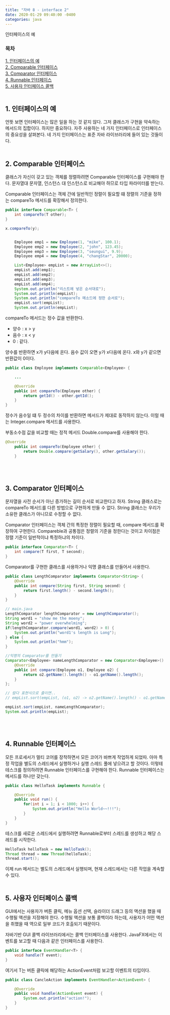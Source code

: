 ```yaml
---
title: "자바 8 - interface 2"
date: 2020-01-29 09:40:00 -0400
categories: java
---
```


인터페이스의 예

### 목차
[1. 인터페이스의 예](#1-인터페이스의-예)<br>
[2. Comparable 인터페이스](#2-Comparable-인터페이스)<br>
[3. Comparator 인터페이스](#3-Comparator-인터페이스)<br>
[4. Runnable 인터페이스](#4-Runnable-인터페이스)<br>
[5. 사용자 인터페이스 콜백](#5-사용자-인터페이스-콜백)<br>
<br>

## 1. 인터페이스의 예
언뜻 보면 인터페이스는 많은 일을 하는 것 같지 않다. 그저 클래스가 구현을 약속하는 메서드의 집합이다. 하지만 중요하다. 자주 사용하는 네 가지 인터페이스로 인터페이스의 중요성을 살펴본다. 네 가지 인터페이스는 표준 자바 라이브러리에 들어 있는 것들이다.
<br><br>

## 2. Comparable 인터페이스
클래스가 자신이 갖고 있는 객체를 정렬하려면 Comparable 인터페이스를 구현해야 한다. 문자열대 문자열, 인스턴스 대 인스턴스로 비교해야 하므로 타입 파라미터를 받는다. 

Comparable 인터페이스는 객체 간에 일반적인 정렬이 필요할 떄 정렬의 기준을 정하는 compareTo 메서드를 확장해서 정의한다.

```java
public interface Comparable<T> {
    int compareTo(T other);
}
```

```java
x.compareTo(y);
```

```java

    Employee emp1 = new Employee(1, "mike", 100.1);
    Employee emp2 = new Employee(2, "john", 123.45);
    Employee emp3 = new Employee(3, "seungui", 9.9);
    Employee emp4 = new Employee(4, "changStar", 20000);

    List<Employee> empList = new ArrayList<>();
    empList.add(emp1);
    empList.add(emp2);
    empList.add(emp3);
    empList.add(emp4);
    System.out.println("리스트에 넣은 순서대로");
    System.out.println(empList);
    System.out.println("compareTo 메소드에 정한 순서로");
    empList.sort(empList);
    System.out.println(empList);
```

compareTo 메서드는 정수 값을 반환한다. 
- 양수 : x > y
- 음수 : x < y
- 0 : 같다.

양수를 반환하면 x가 y다음에 온다. 음수 값이 오면 y가 x다음에 온다. x와 y가 같으면 반환값이 0이다.

```java
public class Employee implements Comparable<Employee> {

    ...

    @Override
    public int compareTo(Employee other) {
        return getId() - other.getId();
    }
}
```

정수가 음수일 떄 두 정수의 차이를 반환하면 메서드가 제대로 동작하지 않는다. 이럴 때는 Integer.compare 메서드를 사용한다.

부동소수점 값을 비교할 때는 정적 메서드 Double.compare를 사용해야 한다.

```java
@Override
    public int compareTo(Employee other) {
        return Double.compare(getSalary(), other.getSalary());
    }
```
<br><br>

## 3. Comparator 인터페이스
문자열을 사전 순서가 아닌 증가하는 길이 순서로 비교한다고 하자. String 클래스로는 compareTo 메서드를 다른 방법으로 구현하게 만들 수 없다. String 클래스는 우리가 소유한 클래스가 아니므로 수정할 수 없다.

Comparator 인터페이스는 객체 간의 특정한 정렬이 필요할 때, compare 메서드를 확장하여 구현한다. Compareble과 공통점은 정렬의 기준을 정한다는 것이고 차이점은 정렬 기준이 일반적이냐 특정하냐의 차이다.

```java
public interface Comparator<T> {
    int compare(T first, T second);
}
```

Comparator를 구현한 클래스를 사용하거나 익명 클래스를 만들어서 사용한다.

```java
public class LengthComparator implements Comparator<String> {
    @Override
    public int compare(String first, String second) {
        return first.length() - second.length();
    }
}

// main.java
LengthComparator lengthComparator = new LengthComparator();
String word1 = "show me the moeny";
String word2 = "power overwhelming";
if(lengthComparator.compare(word1, word2) > 0) {
    System.out.println("word1's length is Long");
} else {
    System.out.println("hmm");
}
```

```java
//익명의 Comparator를 만들기
Comparator<Employee> nameLengthComparator = new Comparator<Employee>() {
    @Override
    public int compare(Employee o1, Employee o2) {
        return o2.getName().length() - o1.getName().length();
    }
};

// 람다 표현식으로 줄이면..
// empList.sort(empList, (o1, o2) -> o2.getName().length() - o1.getName().length());

empList.sort(empList, nameLengthComparator);
System.out.println(empList);
```
<br><br>

## 4. Runnable 인터페이스
모든 프로세서가 멀티 코어를 장착하면서 모든 코어가 바쁘게 작업하게 되었따. 아마 특정 작업을 별도의 스레드에서 실행하거나 실행 스레드 풀에 넣으려고 할 것이다. 이렇테 테스크를 정의하려면 Runnable 인터페이스를 구현해야 한다. Runnable 인터페이스는 메서드를 하나만 갖는다.

```java
public class HelloTask implements Runnable {

    @Override
    public void run() {
        for(int i = 1; i < 1000; i++) {
            System.out.println("Hello World~~!!!");
        }
    }
}
```

테스크를 새로운 스레드에서 실행하려면 Runnable로부터 스레드를 생성하고 해당 스레드를 시작한다.

```java
HelloTask helloTask = new HelloTask();
Thread thread = new Thread(helloTask);
thread.start();
```

이제 run 메서드는 별도의 스레드에서 실행되며, 현재 스레드에서는 다른 작업을 계속할 수 있다.
<br><br>

## 5. 사용자 인터페이스 콜백
GUI에서는 사용자가 버튼 클릭, 메뉴 옵션 선택, 슬라이더 드래그 등의 액션을 했을 때 수행될 액션을 지정해야 한다. 수행될 액션을 보통 콜백이라 하는데, 사용자가 어떤 액션을 취했을 때 역으로 일부 코드가 호출되기 때문이다.

자바기반 GUI 콜백 라이브러리에서는 콜백 인터페이스를 사용한다. JavaFX에서는 이벤트를 보고할 때 다음과 같은 인터페이스를 사용한다.

```java
public interface EventHandler<T> {
    void handle(T event);
}
```

여기서 T는 버튼 클릭에 해당하는 ActionEvent처럼 보고할 이벤트의 타입이다.

```java
public class CancleAction implements EventHandler<ActionEvent> {

    @Override
    public void handle(ActionEvent event) {
        System.out.println("action!");
    }
}
```